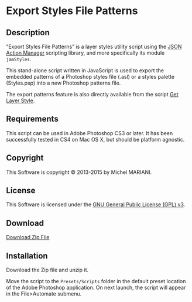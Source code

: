 # Export Styles File Patterns

## Description

“Export Styles File Patterns” is a layer styles utility script using the [JSON Action Manager](/JSON-Action-Manager) scripting library, and more specifically its module `jamStyles`.

This stand-alone script written in JavaScript is used to export the embedded patterns of a Photoshop styles file (.asl) or a styles palette (Styles.psp) into a new Photoshop patterns file.

The export patterns feature is also directly available from the script [Get Layer Style](/Utility-Scripts/Get-Layer-Style).

## Requirements

This script can be used in Adobe Photoshop CS3 or later. It has been successfully tested in CS4 on Mac OS X, but should be platform agnostic.

## Copyright

This Software is copyright © 2013-2015 by Michel MARIANI.

## License

This Software is licensed under the [GNU General Public License (GPL) v3](https://www.gnu.org/licenses/gpl.html).

## Download

[Download Zip File](/Downloads/Export-Styles-File-Patterns-1.6.zip)

## Installation

Download the Zip file and unzip it.

Move the script to the `Presets/Scripts` folder in the default preset location of the Adobe Photoshop application. On next launch, the script will appear in the File>Automate submenu.
